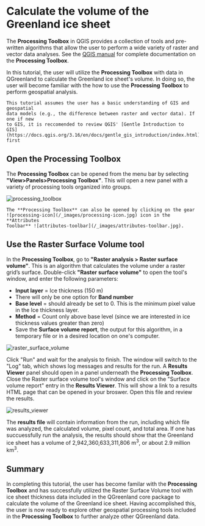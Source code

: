 # Calculate the volume of the Greenland ice sheet

The **Processing Toolbox** in QGIS provides a collection of tools and
pre-written algorithms that allow the user to perform a wide variety of raster
and vector data analyses. See the [QGIS
manual](https://docs.qgis.org/3.16/en/docs/user_manual/processing/toolbox.html)
for complete documentation on the **Processing Toolbox**.

In this tutorial, the user will utilize the **Processing Toolbox** with data in
QGreenland to calculate the Greenland ice sheet's volume. In doing so, the user
will become familiar with the how to use the **Processing Toolbox** to perform
geospatial analysis.


```{warning}
This tutorial assumes the user has a basic understanding of GIS and geospatial
data models (e.g., the difference between raster and vector data). If one if new
to GIS, it is reccomended to review QGIS' [Gentle Introduction to
GIS](https://docs.qgis.org/3.16/en/docs/gentle_gis_introduction/index.html)
first
```

## Open the Processing Toolbox

The **Processing Toolbox** can be opened from the menu bar by selecting
**"View>Panels>Processing Toolbox"**. This will open a new panel with a variety of
processing tools organized into groups.

![processing_toolbox](/_images/processing_toolbox.jpg)

```{note}
The **Processing Toolbox** can also be opened by clicking on the gear
![processing-icon](/_images/processing-icon.jpg) icon in the **Attributes
Toolbar** ![attributes-toolbar](/_images/attributes-toolbar.jpg).
```

## Use the Raster Surface Volume tool

In the **Processing Toolbox**, go to **"Raster analysis > Raster surface volume"**. This
is an algorithm that calculates the volume under a raster grid’s
surface. Double-click **"Raster surface volume"** to open the tool's window, and
enter the following parameters:

* **Input layer** = Ice thickness (150 m)
* There will only be one option for **Band number**
* **Base level** = should already be set to 0. This is the minimum pixel value in
  the Ice thickness layer.
* **Method** = Count only above base level (since we are interested in ice thickness
  values greater than zero)
* Save the **Surface volume report**, the output for this algorithm, in a temporary file or in a
  desired location on one's computer.

![raster_surface_volume](/_images/raster_surface_volume.jpg)

Click "Run" and wait for the analysis to finish. The window will switch to the
"Log" tab, which shows log messages and results for the run. A **Results
Viewer** panel should open in a panel underneath the **Processing
Toolbox**. Close the Raster surface volume tool's window and click on the
"Surface volume report" entry in the **Results Viewer**. This will show a link to
a results HTML page that can be opened in your broswer. Open this file and
review the results.

![results_viewer](/_images/results_viewer.jpg)

The **results file** will contain information from the run, including which file was
analyzed, the calculated volume, pixel count, and total area. If one has
succuessfully run the analysis, the results should show that the Greenland ice
sheet has a volume of 2,942,360,633,311,806 m<sup>3</sup>, or about 2.9 million
km<sup>3</sup>.

## Summary

In completing this tutorial, the user has become familar with the **Processing
Toolbox** and has successfully utilized the Raster Surface Volume tool with ice
sheet thickness data included in the QGreenland core package to calculate the
volume of the Greenland ice sheet. Having accomplished this, the user is now
ready to explore other geospatial processing tools included in the **Processing
Toolbox** to further analyze other QGreenland data.
